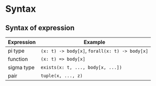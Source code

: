 # Syntax

## Syntax of expression

| Expression | Example                                        |
|------------|------------------------------------------------|
| pi type    | `(x: t) -> body[x]`, `forall(x: t) -> body[x]` |
| function   | `(x: t) => body[x]`                            |
| sigma type | `exists(x: t, ..., body[x, ...])`              |
| pair       | `tuple(x, ..., z)`                             |
